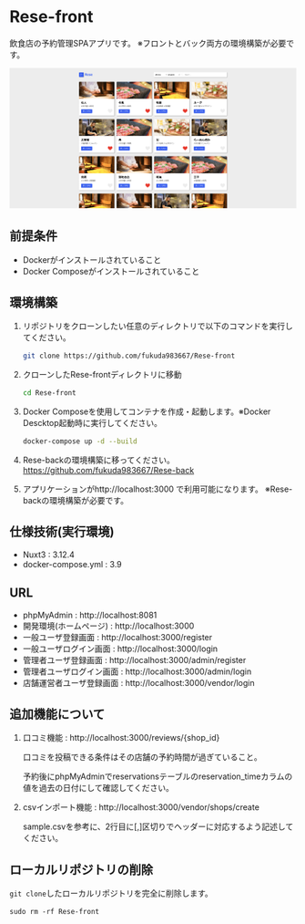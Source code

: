 # Rese-front

飲食店の予約管理SPAアプリです。
※フロントとバック両方の環境構築が必要です。

![サンプル画像](/front/public/images/ホーム画面.png)

## 前提条件
- Dockerがインストールされていること
- Docker Composeがインストールされていること

## 環境構築

1. リポジトリをクローンしたい任意のディレクトリで以下のコマンドを実行してください。

    ```bash
    git clone https://github.com/fukuda983667/Rese-front
    ```

2. クローンしたRese-frontディレクトリに移動

    ```bash
    cd Rese-front
    ```

3. Docker Composeを使用してコンテナを作成・起動します。※Docker Descktop起動時に実行してください。

    ```bash
    docker-compose up -d --build
    ```

4. Rese-backの環境構築に移ってください。https://github.com/fukuda983667/Rese-back

5. アプリケーションがhttp://localhost:3000 で利用可能になります。
   ※Rese-backの環境構築が必要です。

## 仕様技術(実行環境)

- Nuxt3 : 3.12.4
- docker-compose.yml : 3.9

## URL

- phpMyAdmin : http://localhost:8081
- 開発環境(ホームページ) : http://localhost:3000
- 一般ユーザ登録画面 : http://localhost:3000/register
- 一般ユーザログイン画面 : http://localhost:3000/login
- 管理者ユーザ登録画面 : http://localhost:3000/admin/register
- 管理者ユーザログイン画面 : http://localhost:3000/admin/login
- 店舗運営者ユーザ登録画面 : http://localhost:3000/vendor/login

## 追加機能について

1. 口コミ機能 : http://localhost:3000/reviews/{shop_id}

    口コミを投稿できる条件はその店舗の予約時間が過ぎていること。

    予約後にphpMyAdminでreservationsテーブルのreservation_timeカラムの値を過去の日付にして確認してください。

2. csvインポート機能 : http://localhost:3000/vendor/shops/create

    sample.csvを参考に、2行目に[,]区切りでヘッダーに対応するよう記述してください。

## ローカルリポジトリの削除  
`git clone`したローカルリポジトリを完全に削除します。  
```
sudo rm -rf Rese-front
```
